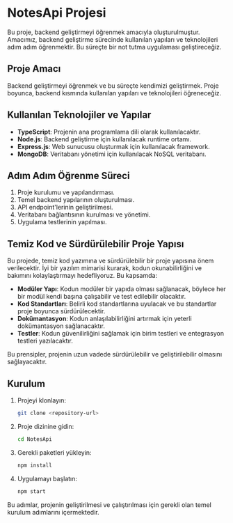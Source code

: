 # NotesApi Projesi

Bu proje, backend geliştirmeyi öğrenmek amacıyla oluşturulmuştur. Amacımız, backend geliştirme sürecinde kullanılan yapıları ve teknolojileri adım adım öğrenmektir. Bu süreçte bir not tutma uygulaması geliştireceğiz.

## Proje Amacı

Backend geliştirmeyi öğrenmek ve bu süreçte kendimizi geliştirmek. Proje boyunca, backend kısmında kullanılan yapıları ve teknolojileri öğreneceğiz.

## Kullanılan Teknolojiler ve Yapılar

- **TypeScript**: Projenin ana programlama dili olarak kullanılacaktır.
- **Node.js**: Backend geliştirme için kullanılacak runtime ortamı.
- **Express.js**: Web sunucusu oluşturmak için kullanılacak framework.
- **MongoDB**: Veritabanı yönetimi için kullanılacak NoSQL veritabanı.

## Adım Adım Öğrenme Süreci

1. Proje kurulumu ve yapılandırması.
2. Temel backend yapılarının oluşturulması.
3. API endpoint'lerinin geliştirilmesi.
4. Veritabanı bağlantısının kurulması ve yönetimi.
5. Uygulama testlerinin yapılması.

## Temiz Kod ve Sürdürülebilir Proje Yapısı

Bu projede, temiz kod yazımına ve sürdürülebilir bir proje yapısına önem verilecektir. İyi bir yazılım mimarisi kurarak, kodun okunabilirliğini ve bakımını kolaylaştırmayı hedefliyoruz. Bu kapsamda:

- **Modüler Yapı**: Kodun modüler bir yapıda olması sağlanacak, böylece her bir modül kendi başına çalışabilir ve test edilebilir olacaktır.
- **Kod Standartları**: Belirli kod standartlarına uyulacak ve bu standartlar proje boyunca sürdürülecektir.
- **Dokümantasyon**: Kodun anlaşılabilirliğini artırmak için yeterli dokümantasyon sağlanacaktır.
- **Testler**: Kodun güvenilirliğini sağlamak için birim testleri ve entegrasyon testleri yazılacaktır.

Bu prensipler, projenin uzun vadede sürdürülebilir ve geliştirilebilir olmasını sağlayacaktır.

## Kurulum

1. Projeyi klonlayın:
   ```bash
   git clone <repository-url>
   ```
2. Proje dizinine gidin:
   ```bash
   cd NotesApi
   ```
3. Gerekli paketleri yükleyin:
   ```bash
   npm install
   ```
4. Uygulamayı başlatın:
   ```bash
   npm start
   ```

Bu adımlar, projenin geliştirilmesi ve çalıştırılması için gerekli olan temel kurulum adımlarını içermektedir.
